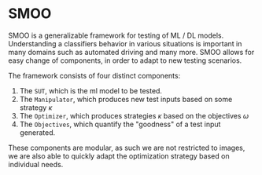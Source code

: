 # SMOO
SMOO is a generalizable framework for testing of ML / DL models. 
Understanding a classifiers behavior in various situations is important in many domains such as automated driving and many more.
SMOO allows for easy change of components, in order to adapt to new testing scenarios.

The framework consists of four distinct components:

1) The `SUT`, which is the ml model to be tested.
2) The `Manipulator`, which produces new test inputs based on some strategy $\kappa$
3) The `Optimizer`, which produces strategies $\kappa$ based on the objectives $\omega$
4) The `Objectives`, which quantify the "goodness" of a test input generated.

These components are modular, as such we are not restricted to images, we are also able to quickly adapt the optimization strategy based on individual needs.
